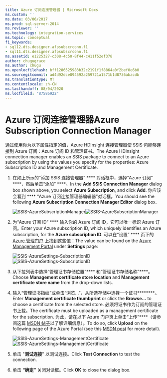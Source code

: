 ```yaml
---
title: Azure 订阅连接管理器 | Microsoft Docs
ms.custom: ''
ms.date: 03/06/2017
ms.prod: sql-server-2014
ms.reviewer: ''
ms.technology: integration-services
ms.topic: conceptual
f1_keywords:
- sql12.dts.designer.afpsubscrconn.f1
- sql11.dts.designer.afpsubscrconn.f1
ms.assetid: e1225327-c308-4c50-8f44-c411f52ef378
author: chugugrace
ms.author: chugu
ms.openlocfilehash: bff1286525983b32c2191f1f8864a0f2bef0e6b0
ms.sourcegitcommit: ad4d92dce894592a259721a1571b1d8736abacdb
ms.translationtype: MT
ms.contentlocale: zh-CN
ms.lasthandoff: 08/04/2020
ms.locfileid: "87586922"
---
```

# <a name="azure-subscription-connection-manager"></a><span data-ttu-id="9dcd4-102">Azure 订阅连接管理器</span><span class="sxs-lookup"><span data-stu-id="9dcd4-102">Azure Subscription Connection Manager</span></span>
  <span data-ttu-id="9dcd4-103">通过使用你为以下属性指定的值，Azure HDInsight 连接管理器使 SSIS 包能够连接到 Azure 订阅：Azure 订阅 ID 和管理证书。</span><span class="sxs-lookup"><span data-stu-id="9dcd4-103">The Azure HDInsight connection manager enables an SSIS package to connect to an Azure subscription by using the values you specify for the properties: Azure Subscription ID and Management Certificate.</span></span>

1.  <span data-ttu-id="9dcd4-104">在如上所示的“添加 SSIS 连接管理器” \*\*\*\* 对话框中，选择“Azure 订阅” \*\*\*\*，然后单击“添加” \*\*\*\*。</span><span class="sxs-lookup"><span data-stu-id="9dcd4-104">In the **Add SSIS Connection Manager** dialog box shown above, you select **Azure Subscription**, and click **Add**.</span></span>  <span data-ttu-id="9dcd4-105">你应该会看到 \*\*\*\* “Azure 订阅连接管理器编辑器”对话框。</span><span class="sxs-lookup"><span data-stu-id="9dcd4-105">You should see the following **Azure Subscription Connection Manager Editor** dialog box.</span></span>

     <span data-ttu-id="9dcd4-106">![SSIS-AzureSubscriptionManager](../media/ssis-azuresubscriptionmanager.png "SSIS-AzureSubscriptionManager")</span><span class="sxs-lookup"><span data-stu-id="9dcd4-106">![SSIS-AzureSubscriptionManager](../media/ssis-azuresubscriptionmanager.png "SSIS-AzureSubscriptionManager")</span></span>

2.  <span data-ttu-id="9dcd4-107">为“Azure 订阅 ID” \*\*\*\* 输入你的 Azure 订阅 ID，它可以唯一标识 Azure 订阅。</span><span class="sxs-lookup"><span data-stu-id="9dcd4-107">Enter your Azure subscription ID, which uniquely identifies an Azure subscription, for the **Azure subscription ID**.</span></span>  <span data-ttu-id="9dcd4-108">可以在“设置” \*\*\*\* 页下的 [Azure 管理门户](https://manage.windowsazure.com) 上找到这些值：</span><span class="sxs-lookup"><span data-stu-id="9dcd4-108">The value can be found on the [Azure Management Portal](https://manage.windowsazure.com) under **Settings** page:</span></span>

     <span data-ttu-id="9dcd4-109">![SSIS-AzureSettings-SubscriptionID](../media/ssis-azuresettings-subscriptionid.png "SSIS-AzureSettings-SubscriptionID")</span><span class="sxs-lookup"><span data-stu-id="9dcd4-109">![SSIS-AzureSettings-SubscriptionID](../media/ssis-azuresettings-subscriptionid.png "SSIS-AzureSettings-SubscriptionID")</span></span>

3.  <span data-ttu-id="9dcd4-110">从下拉列表中选择“管理证书存储位置”\*\*\*\* 和“管理证书存储名称”\*\*\*\*。</span><span class="sxs-lookup"><span data-stu-id="9dcd4-110">Choose **Management certificate store location** and **Management certificate store name** from the drop-down lists.</span></span>

4.  <span data-ttu-id="9dcd4-111">输入“管理证书指纹”或单击“浏览…”，从所选存储中选择一个证书\*\*\*\*\*\*\*\*。</span><span class="sxs-lookup"><span data-stu-id="9dcd4-111">Enter **Management certificate thumbprint** or click the **Browse...** to choose a certificate from the selected store.</span></span> <span data-ttu-id="9dcd4-112">必须将证书作为订阅的管理证书上载。</span><span class="sxs-lookup"><span data-stu-id="9dcd4-112">The certificate must be uploaded as a management certificate for the subscription.</span></span> <span data-ttu-id="9dcd4-113">为此，请在以下 Azure 门户页上单击“上传”\*\*\*\*（请参阅这篇 [MSDN 帖子](https://msdn.microsoft.com/library/azure/gg551722.aspx)以了解详细信息）。</span><span class="sxs-lookup"><span data-stu-id="9dcd4-113">To do so, click **Upload** on the following page of the Azure Portal (see this [MSDN post](https://msdn.microsoft.com/library/azure/gg551722.aspx) for more detail).</span></span>

     <span data-ttu-id="9dcd4-114">![SSIS-AzureSettings-ManagementCertificate](../media/ssis-azuresettings-managementcertificate.png "SSIS-AzureSettings-ManagementCertificate")</span><span class="sxs-lookup"><span data-stu-id="9dcd4-114">![SSIS-AzureSettings-ManagementCertificate](../media/ssis-azuresettings-managementcertificate.png "SSIS-AzureSettings-ManagementCertificate")</span></span>

5.  <span data-ttu-id="9dcd4-115">单击 "**测试连接**" 以测试连接。</span><span class="sxs-lookup"><span data-stu-id="9dcd4-115">Click **Test Connection** to test the connection.</span></span>

6.  <span data-ttu-id="9dcd4-116">单击 **“确定”** 关闭对话框。</span><span class="sxs-lookup"><span data-stu-id="9dcd4-116">Click **OK** to close the dialog box.</span></span>


